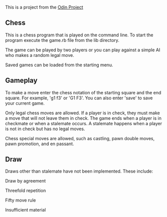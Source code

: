 This is a project from the [Odin Project](http://www.theodinproject.com/courses/ruby-programming/lessons/ruby-final-project?ref=lnav)

Chess
----

This is a chess program that is played on the command line. To start the program execute the game.rb file from the lib directory.

[](/screenshots/Menu_screenshot.png)

The game can be played by two players or you can play against a simple AI who makes a random legal move.

Saved games can be loaded from the starting menu.

[](/screenshots/start_screenshot.png)

Gameplay
----

To make a move enter the chess notation of the starting square and the end square. For example, 'g1 f3' or 'G1 F3'. You can also enter 'save' to save your current game.

[](/screenshots/move_screenshot.png)

Only legal chess moves are allowed. If a player is in check, they must make a move that will not leave them in check. The game ends when a player is in checkmate or when a stalemate occurs. A stalemate happens when a player is not in check but has no legal moves.

Chess special moves are allowed, such as castling, pawn double moves, pawn promotion, and en passant.

Draw
----

Draws other than stalemate have not been implemented. These include:

Draw by agreement

Threefold repetition

Fifty move rule

Insufficient material